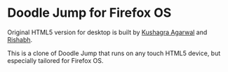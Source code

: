 # Doodle Jump for Firefox OS

Original HTML5 version for desktop is built by 
[Kushagra Agarwal](http://twitter.com/solitarydesigns/) and
[Rishabh](http://twitter.com/_rishabhp).

This is a clone of Doodle Jump that runs on any touch HTML5 device,
but especially tailored for Firefox OS.